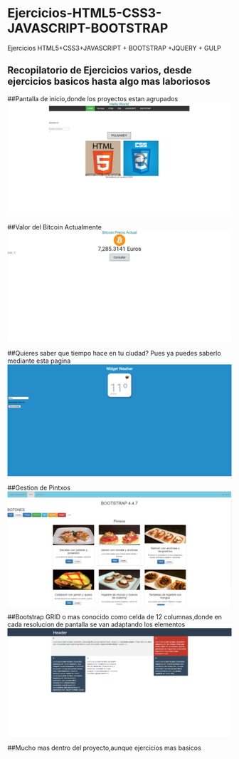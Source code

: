 # Ejercicios-HTML5-CSS3-JAVASCRIPT-BOOTSTRAP
Ejercicios HTML5+CSS3+JAVASCRIPT + BOOTSTRAP +JQUERY + GULP

## Recopilatorio de Ejercicios varios, desde ejercicios basicos hasta algo mas laboriosos

##Pantalla de inicio,donde los proyectos estan agrupados
![Alt text](https://github.com/Joseba10/Ejercicios-HTML5-CSS3-JAVASCRIPT-BOOTSTRAP/blob/JosebaClemente/img/inicio.PNG)

##Valor del Bitcoin Actualmente
![Alt text](https://github.com/Joseba10/Ejercicios-HTML5-CSS3-JAVASCRIPT-BOOTSTRAP/blob/JosebaClemente/img/calcular.PNG)


##Quieres saber que tiempo hace en tu ciudad? Pues ya puedes saberlo mediante esta pagina
![Alt text](https://github.com/Joseba10/Ejercicios-HTML5-CSS3-JAVASCRIPT-BOOTSTRAP/blob/JosebaClemente/img/tiempo.PNG)

##Gestion de Pintxos
![Alt text](https://github.com/Joseba10/Ejercicios-HTML5-CSS3-JAVASCRIPT-BOOTSTRAP/blob/JosebaClemente/img/pintxos.PNG)


##Bootstrap GRID o mas conocido como celda de 12 columnas,donde en cada resolucion de pantalla se van adaptando los elementos
![Alt text](https://github.com/Joseba10/Ejercicios-HTML5-CSS3-JAVASCRIPT-BOOTSTRAP/blob/JosebaClemente/img/docecolumnas.PNG)

##Mucho  mas dentro del proyecto,aunque ejercicios mas basicos
